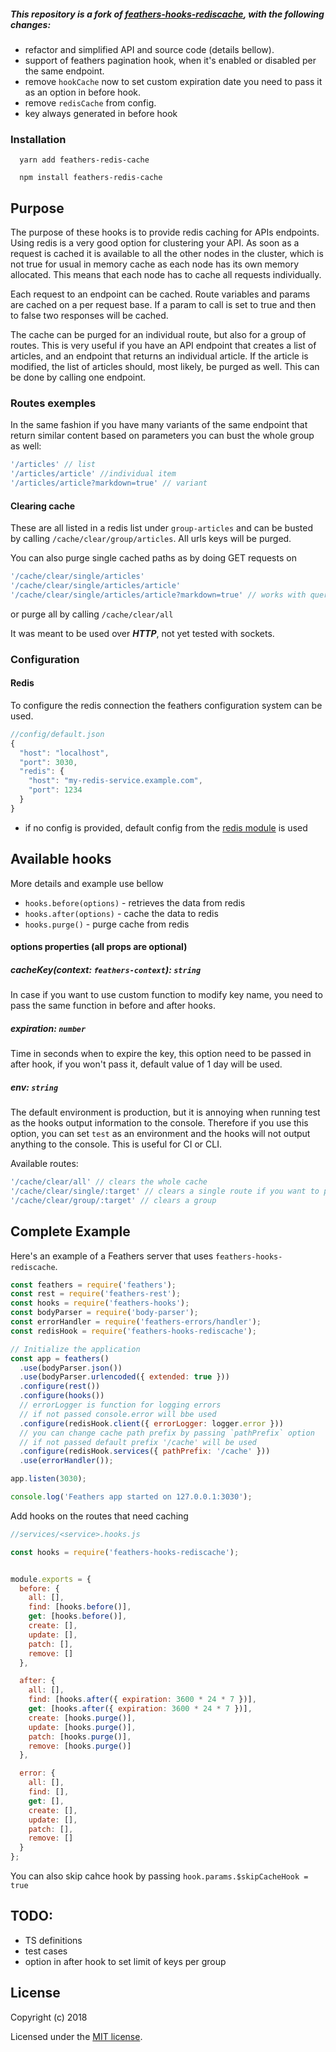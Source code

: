 ##### This repository is a fork of [feathers-hooks-rediscache](https://github.com/idealley/feathers-hooks-rediscache), with the following changes:
- refactor and simplified API and source code (details bellow).
- support of feathers pagination hook, when it's enabled or disabled per the same endpoint.
- remove `hookCache` now to set custom expiration date you need to pass it as an option in before hook.
- remove `redisCache` from config.
- key always generated in before hook

### Installation

```
  yarn add feathers-redis-cache
```    
```
  npm install feathers-redis-cache
```    

## Purpose
The purpose of these hooks is to provide redis caching for APIs endpoints. Using redis is a very good option for clustering your API. As soon as a request is cached it is available to all the other nodes in the cluster, which is not true for usual in memory cache as each node has its own memory allocated. This means that each node has to cache all requests individually.

Each request to an endpoint can be cached. Route variables and params are cached on a per request base. If a param to call is set to true and then to false two responses will be cached.

The cache can be purged for an individual route, but also for a group of routes. This is very useful if you have an API endpoint that creates a list of articles, and an endpoint that returns an individual article. If the article is modified, the list of articles should, most likely, be purged as well. This can be done by calling one endpoint.

### Routes exemples
In the same fashion if you have many variants of the same endpoint that return similar content based on parameters you can bust the whole group as well:

```js
'/articles' // list
'/articles/article' //individual item
'/articles/article?markdown=true' // variant
```
#### Clearing cache
These are all listed in a redis list under `group-articles` and can be busted by calling `/cache/clear/group/articles`. All urls keys will be purged.

You can also purge single cached paths as by doing GET requests on 
```js
'/cache/clear/single/articles'
'/cache/clear/single/articles/article'
'/cache/clear/single/articles/article?markdown=true' // works with query strings too
```

or purge all by calling `/cache/clear/all`

It was meant to be used over **_HTTP_**, not yet tested with sockets.

### Configuration
#### Redis
To configure the redis connection the feathers configuration system can be used.
```js
//config/default.json
{
  "host": "localhost",
  "port": 3030,
  "redis": {
    "host": "my-redis-service.example.com",
    "port": 1234
  }
}
```
* if no config is provided, default config from the [redis module](https://github.com/NodeRedis/node_redis) is used

## Available hooks
More details and example use bellow

* `hooks.before(options)` - retrieves the data from redis
* `hooks.after(options)` - cache the data to redis
* `hooks.purge()` - purge cache from redis

#### options properties (all props are optional)

##### cacheKey(context: `feathers-context`): `string`
In case if you want to use custom function to modify key name, you need to pass the same function in before and after hooks.

##### expiration: `number`
Time in seconds when to expire the key, this option need to be passed in after hook, if you won't pass it, default value of 1 day will be used.

##### env: `string`
The default environment is production, but it is annoying when running test as the hooks output information to the console. Therefore if you use this option, you can set `test` as an environment and the hooks will not output anything to the console. This is useful for CI or CLI.

Available routes:
```js
'/cache/clear/all' // clears the whole cache
'/cache/clear/single/:target' // clears a single route if you want to purge a route with params just adds them target?param=1
'/cache/clear/group/:target' // clears a group
```

## Complete Example

Here's an example of a Feathers server that uses `feathers-hooks-rediscache`.

```js
const feathers = require('feathers');
const rest = require('feathers-rest');
const hooks = require('feathers-hooks');
const bodyParser = require('body-parser');
const errorHandler = require('feathers-errors/handler');
const redisHook = require('feathers-hooks-rediscache');

// Initialize the application
const app = feathers()
  .use(bodyParser.json())
  .use(bodyParser.urlencoded({ extended: true }))
  .configure(rest())
  .configure(hooks())
  // errorLogger is function for logging errors
  // if not passed console.error will bbe used
  .configure(redisHook.client({ errorLogger: logger.error }))
  // you can change cache path prefix by passing `pathPrefix` option
  // if not passed default prefix '/cache' will be used
  .configure(redisHook.services({ pathPrefix: '/cache' }))
  .use(errorHandler());

app.listen(3030);

console.log('Feathers app started on 127.0.0.1:3030');
```

Add hooks on the routes that need caching
```js
//services/<service>.hooks.js

const hooks = require('feathers-hooks-rediscache');


module.exports = {
  before: {
    all: [],
    find: [hooks.before()],
    get: [hooks.before()],
    create: [],
    update: [],
    patch: [],
    remove: []
  },

  after: {
    all: [],
    find: [hooks.after({ expiration: 3600 * 24 * 7 })],
    get: [hooks.after({ expiration: 3600 * 24 * 7 })],
    create: [hooks.purge()],
    update: [hooks.purge()],
    patch: [hooks.purge()],
    remove: [hooks.purge()]
  },

  error: {
    all: [],
    find: [],
    get: [],
    create: [],
    update: [],
    patch: [],
    remove: []
  }
};
```

You can also skip cahce hook by passing `hook.params.$skipCacheHook = true`

## TODO:
- TS definitions
- test cases
- option in after hook to set limit of keys per group
## License

Copyright (c) 2018

Licensed under the [MIT license](LICENSE).